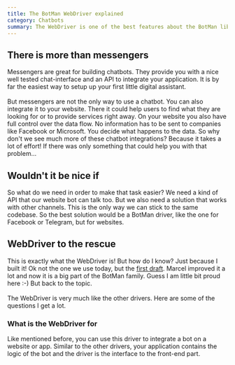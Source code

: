 ```yaml
---
title: The BotMan WebDriver explained
category: Chatbots
summary: The WebDriver is one of the best features about the BotMan library. Still I see a lot of people struggling with the concept and how to use it. Let's clear things up and let me show you how I already used this driver in production.
---
```


## There is more than messengers

Messengers are great for building chatbots. They provide you with a nice well tested chat-interface and an API to integrate your application. It is by far the easiest way to setup up your first little digital assistant.
<br /><br />
But messengers are not the only way to use a chatbot. You can also integrate it to your website. There it could help users to find what they are looking for or to provide services right away. On your website you also have full control over the data flow. No information has to be sent to companies like Facebook or Microsoft. You decide what happens to the data. So why don't we see much more of these chatbot integrations? Because it takes a lot of effort! If there was only something that could help you with that problem...

## Wouldn't it be nice if

So what do we need in order to make that task easier? We need a kind of API that our website bot can talk too. But we also need a solution that works with other channels. This is the only way we can stick to the same codebase. So the best solution would be a BotMan driver, like the one for Facebook or Telegram, but for websites.

## WebDriver to the rescue

This is exactly what the WebDriver is! But how do I know? Just because I built it! Ok not the one we use today, but the [first draft](https://github.com/botman/botman/pull/255). Marcel improved it a lot and now it is a big part of the BotMan family. Guess I am little bit proud here :-) But back to the topic.
<br /><br />
The WebDriver is very much like the other drivers. Here are some of the questions I get a lot.

### What is the WebDriver for

Like mentioned before, you can use this driver to integrate a bot on a website or app. Similar to the other drivers, your application contains the logic of the bot and the driver is the interface to the front-end part.

